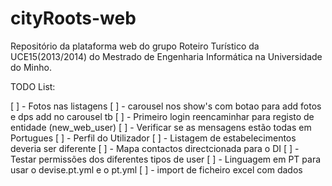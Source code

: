 ﻿cityRoots-web
=============

Repositório da plataforma web do grupo Roteiro Turístico da UCE15(2013/2014) do Mestrado de Engenharia Informática na Universidade do Minho. 

TODO List:

[ ] - Fotos nas listagens 
[ ] - carousel nos show's com botao para add fotos e dps add no carousel tb
[ ] - Primeiro login reencaminhar para registo de entidade (new_web_user)
[ ] - Verificar se as mensagens estão todas em Portugues
[ ] - Perfil do Utilizador
[ ] - Listagem de estabelecimentos deveria ser diferente
[ ] - Mapa contactos directcionada para o DI 
[ ] - Testar permissões dos diferentes tipos de user
[ ] - Linguagem em PT para usar o devise.pt.yml e o pt.yml
[ ] - import de ficheiro excel com dados
